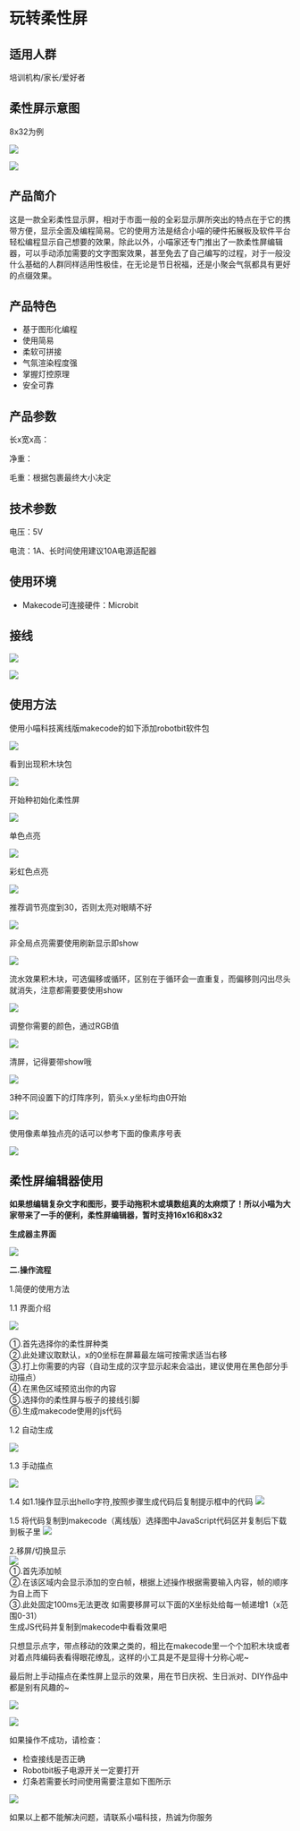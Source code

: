 # 玩转柔性屏  

## 适用人群

培训机构/家长/爱好者

## 柔性屏示意图  

8x32为例

![](./rouxingping/zhanshi1.png)  

![](./rouxingping/zhanshi2.png) 

## 产品简介

这是一款全彩柔性显示屏，相对于市面一般的全彩显示屏所突出的特点在于它的携带方便，显示全面及编程简易。它的使用方法是结合小喵的硬件拓展板及软件平台轻松编程显示自己想要的效果，除此以外，小喵家还专门推出了一款柔性屏编辑器，可以手动添加需要的文字图案效果，甚至免去了自己编写的过程，对于一般没什么基础的人群同样适用性极佳，在无论是节日祝福，还是小聚会气氛都具有更好的点缀效果。

## 产品特色

- 基于图形化编程
- 使用简易
- 柔软可拼接
- 气氛渲染程度强
- 掌握灯控原理
- 安全可靠

## 产品参数

长x宽x高：

净重：

毛重：根据包裹最终大小决定

## 技术参数 

电压：5V

电流：1A、长时间使用建议10A电源适配器

## 使用环境

- Makecode可连接硬件：Microbit

## 接线  
	    

![](./rouxingping/jiexian.png)   

![](./rouxingping/jiexian2.png)

## 使用方法

使用小喵科技离线版makecode的如下添加robotbit软件包   

![](./rouxingping/jiabao.png)  

看到出现积木块包  

![](./rouxingping/jiabao2.png)   

开始种初始化柔性屏  

![](./rouxingping/mk1.png)    
   
单色点亮  

![](./rouxingping/mk2.png)   
    
彩虹色点亮  

![](./rouxingping/mk3.png)    
  
推荐调节亮度到30，否则太亮对眼睛不好    

![](./rouxingping/mk4.png)   
  
非全局点亮需要使用刷新显示即show
 
![](./rouxingping/mk5.png)    
  
流水效果积木块，可选偏移或循环，区别在于循环会一直重复，而偏移则闪出尽头就消失，注意都需要要使用show  

![](./rouxingping/mk6.png)    
  
调整你需要的颜色，通过RGB值  

![](./rouxingping/mk7.png)  
  
清屏，记得要带show哦  

![](./rouxingping/mk8.png)    
  
3种不同设置下的灯阵序列，箭头x.y坐标均由0开始 
 
![](./rouxingping/mk9.png)      
  
使用像素单独点亮的话可以参考下面的像素序号表  

![](./rouxingping/mk10.png)  

## 柔性屏编辑器使用
**如果想编辑复杂文字和图形，要手动拖积木或填数组真的太麻烦了！所以小喵为大家带来了一手的便利，柔性屏编辑器，暂时支持16x16和8x32**  
  
**生成器主界面** 

![](./rouxingping/jiemian1.png)

**二.操作流程**   

1.简便的使用方法  
  
1.1 界面介绍   

 ![](./rouxingping/rxpscq1.png)   
  

①.首先选择你的柔性屏种类  
②.此处建议取默认，x的0坐标在屏幕最左端可按需求适当右移  
③.打上你需要的内容（自动生成的汉字显示起来会溢出，建议使用在黑色部分手动描点）  
④.在黑色区域预览出你的内容  
⑤.选择你的柔性屏与板子的接线引脚  
⑥.生成makecode使用的js代码  
 

1.2 自动生成   

![](./rouxingping/jieshao1.png)  


1.3 手动描点  

![](./rouxingping/jieshao2.png)   

1.4 如1.1操作显示出hello字符,按照步骤生成代码后复制提示框中的代码
![](./rouxingping/c2.png)
 

1.5 将代码复制到makecode（离线版）选择图中JavaScript代码区并复制后下载到板子里
![](./rouxingping/c1.png)  
  

2.移屏/切换显示  
![](./rouxingping/c3.png)  
①.首先添加帧  
②.在该区域内会显示添加的空白帧，根据上述操作根据需要输入内容，帧的顺序为自上而下  
③.此处固定100ms无法更改
如需要移屏可以下面的X坐标处给每一帧递增1（x范围0-31）  
生成JS代码并复制到makecode中看看效果吧


只想显示点字，带点移动的效果之类的，相比在makecode里一个个加积木块或者对着点阵编码表看得眼花缭乱，这样的小工具是不是显得十分称心呢~    

最后附上手动描点在柔性屏上显示的效果，用在节日庆祝、生日派对、DIY作品中都是别有风趣的~  
 
![](./rouxingping/show.png) 
  
![](./rouxingping/show2.png) 


如果操作不成功，请检查：   
    
- 检查接线是否正确   
- Robotbit板子电源开关一定要打开   
- 灯条若需要长时间使用需要注意如下图所示   

![](./rouxingping/tips2.png) 
  
如果以上都不能解决问题，请联系小喵科技，热诚为你服务  
